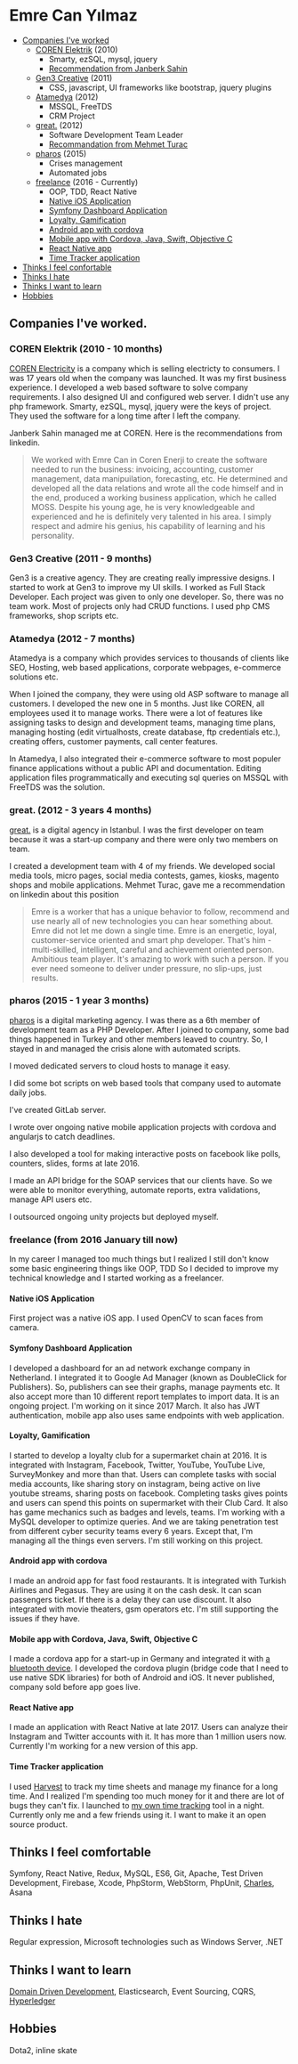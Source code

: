# Emre Can Yılmaz

- [Companies I've worked](#companies)
    - [COREN Elektrik](#coren) (2010)
        - Smarty, ezSQL, mysql, jquery 
        - [Recommendation from Janberk Sahin](#janberk)
    - [Gen3 Creative](#gen3) (2011)
        - CSS, javascript, UI frameworks like bootstrap, jquery plugins
    - [Atamedya](#atamedya) (2012)
        - MSSQL, FreeTDS
        - CRM Project
    - [great.](#great) (2012)
        - Software Development Team Leader
        - [Recommandation from Mehmet Turac](#turac)
    - [pharos](#pharos) (2015)
        - Crises management
        - Automated jobs
    - [freelance](#freelance) (2016 - Currently)
        - OOP, TDD, React Native
        - [Native iOS Application](#native-ios)
        - [Symfony Dashboard Application](#dashboard)
        - [Loyalty, Gamification](#gamification)
        - [Android app with cordova](#cordova)
        - [Mobile app with Cordova, Java, Swift, Objective C](#linka)
        - [React Native app](#react-native-app)
        - [Time Tracker application](#time-tracker)
- [Thinks I feel confortable](#comfortable)
- [Thinks I hate](#hate)
- [Thinks I want to learn](#toLearn)
- [Hobbies](#hobbies)
 

<a name="companies"></a>
## Companies I've worked.

<a name="coren"></a>
### COREN Elektrik (2010 - 10 months)
<a href="https://www.linkedin.com/company/coren-elektrik-enerjisi-ithalat-ihracat-ve-toptan-satis-as/about/">COREN Electricity</a> is a company which is selling electricty to consumers. 
I was 17 years old when the company was launched. 
It was my first business experience. 
I developed a web based software to solve company requirements.
I also designed UI and configured web server.
I didn't use any php framework. Smarty, ezSQL, mysql, jquery were the keys of project.
They used the software for a long time after I left the company.       

<a name="janberk"></a>
Janberk Sahin managed me at COREN. Here is the recommendations from linkedin.

> We worked with Emre Can in Coren Enerji to create the software needed to run the business: invoicing, accounting, customer management, data manipuilation, forecasting, etc. He determined and developed all the data relations and wrote all the code himself and in the end, produced a working business application, which he called MOSS. Despite his young age, he is very knowledgeable and experienced and he is definitely very talented in his area. I simply respect and admire his genius, his capability of learning and his personality.

<a name="gen3"></a>
### Gen3 Creative (2011 - 9 months)
Gen3 is a creative agency.
They are creating really impressive designs.
I started to work at Gen3 to improve my UI skills.
I worked as Full Stack Developer. 
Each project was given to only one developer. 
So, there was no team work. 
Most of projects only had CRUD functions. 
I used php CMS frameworks, shop scripts etc.
 
<a name="atamedya"></a>
### Atamedya (2012 - 7 months)
Atamedya is a company which provides services to thousands of clients like SEO, Hosting, web based applications, corporate webpages, e-commerce solutions etc.

When I joined the company, they were using old ASP software to manage all customers.
I developed the new one in 5 months.
Just like COREN, all employees used it to manage works. 
There were a lot of features like assigning tasks to design and development teams, managing time plans, managing hosting (edit virtualhosts, create database, ftp credentials etc.), creating offers, customer payments, call center features. 

In Atamedya, I also integrated their e-commerce software to most populer finance applications without a public API and documentation. 
Editing application files programmatically and executing sql queries on MSSQL with FreeTDS was the solution.       
<a name="great"></a>
### great. (2012 - 3 years 4 months)
<a href="http://great.agency/">great.</a> is a digital agency in Istanbul.
I was the first developer on team because it was a start-up company and there were only two members on team.

I created a development team with 4 of my friends.
We developed social media tools, micro pages, social media contests, games, kiosks, magento shops and mobile applications.
<a name="turac"></a> 
Mehmet Turac, gave me a recommendation on linkedin about this position
> Emre is a worker that has a unique behavior to follow, recommend and use nearly all of new technologies you can hear something about. Emre did not let me down a single time. Emre is an energetic, loyal, customer-service oriented and smart php developer. That's him - multi-skilled, intelligent, careful and achievement oriented person. Ambitious team player. It's amazing to work with such a person. If you ever need someone to deliver under pressure, no slip-ups, just results.
 <a name="pharos"></a>
### pharos (2015 - 1 year 3 months)
<a href="https://www.linkedin.com/company/pharos-consulting-group/about/">pharos</a> is a digital marketing agency.
I was there as a 6th member of development team as a PHP Developer.
After I joined to company, some bad things happened in Turkey and other members leaved to country. 
So, I stayed in and managed the crisis alone with automated scripts.

I moved dedicated servers to cloud hosts to manage it easy.

I did some bot scripts on web based tools that company used to automate daily jobs.

I've created GitLab server.

I wrote over ongoing native mobile application projects with cordova and angularjs to catch deadlines.

I also developed a tool for making interactive posts on facebook like polls, counters, slides, forms at late 2016.

I made an API bridge for the SOAP services that our clients have.
So we were able to monitor everything, automate reports, extra validations, manage API users etc.

I outsourced ongoing unity projects but deployed myself.
<a name="freelance"></a>
### freelance (from 2016 January till now)

In my career I managed too much things but I realized I still don't know some basic engineering things like OOP, TDD
So I decided to improve my technical knowledge and I started working as a freelancer.
<a name="native-ios"></a>
#### Native iOS Application
First project was a native iOS app. I used OpenCV to scan faces from camera.
<a name="dashboard"></a>
#### Symfony Dashboard Application
I developed a dashboard for an ad network exchange company in Netherland. 
I integrated it to Google Ad Manager (known as DoubleClick for Publishers).
So, publishers can see their graphs, manage payments etc.
It also accept more than 10 different report templates to import data.
It is an ongoing project. I'm working on it since 2017 March.
It also has JWT authentication, mobile app also uses same endpoints with web application.
<a name="gamification"></a>
#### Loyalty, Gamification 
I started to develop a loyalty club for a supermarket chain at 2016.
It is integrated with Instagram, Facebook, Twitter, YouTube, YouTube Live, SurveyMonkey and more than that.
Users can complete tasks with social media accounts, 
like sharing story on instagram, being active on live youtube streams, sharing posts on facebook. 
Completing tasks gives points and users can spend this points on supermarket with their Club Card.
It also has game mechanics such as badges and levels, teams. 
I'm working with a MySQL developer to optimize queries.
And we are taking penetration test from different cyber security teams every 6 years.
Except that, I'm managing all the things even servers.
I'm still working on this project.
<a name="cordova"></a>
#### Android app with cordova
I made an android app for fast food restaurants. It is integrated with Turkish Airlines and Pegasus.
They are using it on the cash desk. It can scan passengers ticket. If there is a delay they can use discount.
It also integrated with movie theaters, gsm operators etc. I'm still supporting the issues if they have.
<a name="linka"></a>
#### Mobile app with Cordova, Java, Swift, Objective C
I made a cordova app for a start-up in Germany and integrated it with <a href="https://www.linkalock.com/">a bluetooth device</a>. 
I developed the cordova plugin (bridge code that I need to use native SDK libraries) for both of Android and iOS.
It never published, company sold before app goes live.
<a name="react-native-app"></a>
#### React Native app 
I made an application with React Native at late 2017. 
Users can analyze their Instagram and Twitter accounts with it.
It has more than 1 million users now.
Currently I'm working for a new version of this app.
<a name="time-tracker"></a>
#### Time Tracker application
I used <a href="https://www.getharvest.com/">Harvest</a> to track my time sheets and manage my finance for a long time.
And I realized I'm spending too much money for it and there are lot of bugs they can't fix. 
I launched to <a href="https://github.com/iLevye/time-is-revenue">my own time tracking</a> tool in a night.
Currently only me and a few friends using it. I want to make it an open source product. 
<a name="comfortable"></a>
## Thinks I feel comfortable
Symfony, React Native, Redux, MySQL, ES6, Git, Apache, Test Driven Development, Firebase, Xcode, PhpStorm, WebStorm, PhpUnit, <a href="https://www.charlesproxy.com/">Charles</a>, Asana 
<a name="hate"></a>
## Thinks I hate
Regular expression, Microsoft technologies such as Windows Server, .NET
<a name="toLearn"></a>
## Thinks I want to learn
<a href="https://github.com/bencagri/symfony4-ddd">Domain Driven Development</a>, 
Elasticsearch, Event Sourcing, CQRS, <a href="https://www.hyperledger.org/">Hyperledger</a>
<a name="hobbies"></a>
## Hobbies
Dota2, inline skate

